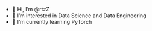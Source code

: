- 👋 Hi, I’m @rtzZ
- 👀 I’m interested in Data Science and Data Engineering 
- 🌱 I’m currently learning PyTorch


<!---
rtzZ/rtzZ is a ✨ special ✨ repository because its `README.md` (this file) appears on your GitHub profile.
You can click the Preview link to take a look at your changes.
--->
